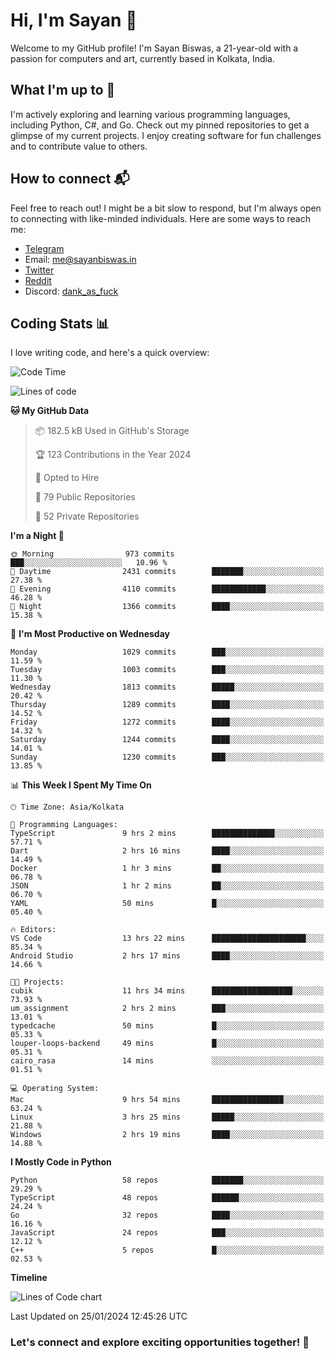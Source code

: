 # Hi, I'm Sayan 👋

Welcome to my GitHub profile! I'm Sayan Biswas, a 21-year-old with a passion for computers and art, currently based in Kolkata, India.

## What I'm up to 🚀

I'm actively exploring and learning various programming languages, including Python, C#, and Go. Check out my pinned repositories to get a glimpse of my current projects. I enjoy creating software for fun challenges and to contribute value to others.

## How to connect 📬

Feel free to reach out! I might be a bit slow to respond, but I'm always open to connecting with like-minded individuals. Here are some ways to reach me:

- [Telegram](https://t.me/dank_as_fuck)
- Email: [me@sayanbiswas.in](mailto:me@sayanbiswas.in)
- [Twitter](https://twitter.com/TheDankDel)
- [Reddit](https://www.reddit.com/user/dank_as_fuck_/)
- Discord: [dank_as_fuck](https://discordapp.com/users/506536929152466945)

## Coding Stats 📊

I love writing code, and here's a quick overview:

<!--START_SECTION:waka-->
![Code Time](http://img.shields.io/badge/Code%20Time-1%2C437%20hrs%2029%20mins-blue)

![Lines of code](https://img.shields.io/badge/From%20Hello%20World%20I%27ve%20Written-6.5%20million%20lines%20of%20code-blue)

**🐱 My GitHub Data** 

> 📦 182.5 kB Used in GitHub's Storage 
 > 
> 🏆 123 Contributions in the Year 2024
 > 
> 💼 Opted to Hire
 > 
> 📜 79 Public Repositories 
 > 
> 🔑 52 Private Repositories 
 > 
**I'm a Night 🦉** 

```text
🌞 Morning                973 commits         ███░░░░░░░░░░░░░░░░░░░░░░   10.96 % 
🌆 Daytime                2431 commits        ███████░░░░░░░░░░░░░░░░░░   27.38 % 
🌃 Evening                4110 commits        ████████████░░░░░░░░░░░░░   46.28 % 
🌙 Night                  1366 commits        ████░░░░░░░░░░░░░░░░░░░░░   15.38 % 
```
📅 **I'm Most Productive on Wednesday** 

```text
Monday                   1029 commits        ███░░░░░░░░░░░░░░░░░░░░░░   11.59 % 
Tuesday                  1003 commits        ███░░░░░░░░░░░░░░░░░░░░░░   11.30 % 
Wednesday                1813 commits        █████░░░░░░░░░░░░░░░░░░░░   20.42 % 
Thursday                 1289 commits        ████░░░░░░░░░░░░░░░░░░░░░   14.52 % 
Friday                   1272 commits        ████░░░░░░░░░░░░░░░░░░░░░   14.32 % 
Saturday                 1244 commits        ████░░░░░░░░░░░░░░░░░░░░░   14.01 % 
Sunday                   1230 commits        ███░░░░░░░░░░░░░░░░░░░░░░   13.85 % 
```


📊 **This Week I Spent My Time On** 

```text
🕑︎ Time Zone: Asia/Kolkata

💬 Programming Languages: 
TypeScript               9 hrs 2 mins        ██████████████░░░░░░░░░░░   57.71 % 
Dart                     2 hrs 16 mins       ████░░░░░░░░░░░░░░░░░░░░░   14.49 % 
Docker                   1 hr 3 mins         ██░░░░░░░░░░░░░░░░░░░░░░░   06.78 % 
JSON                     1 hr 2 mins         ██░░░░░░░░░░░░░░░░░░░░░░░   06.70 % 
YAML                     50 mins             █░░░░░░░░░░░░░░░░░░░░░░░░   05.40 % 

🔥 Editors: 
VS Code                  13 hrs 22 mins      █████████████████████░░░░   85.34 % 
Android Studio           2 hrs 17 mins       ████░░░░░░░░░░░░░░░░░░░░░   14.66 % 

🐱‍💻 Projects: 
cubik                    11 hrs 34 mins      ██████████████████░░░░░░░   73.93 % 
um_assignment            2 hrs 2 mins        ███░░░░░░░░░░░░░░░░░░░░░░   13.01 % 
typedcache               50 mins             █░░░░░░░░░░░░░░░░░░░░░░░░   05.33 % 
louper-loops-backend     49 mins             █░░░░░░░░░░░░░░░░░░░░░░░░   05.31 % 
cairo_rasa               14 mins             ░░░░░░░░░░░░░░░░░░░░░░░░░   01.51 % 

💻 Operating System: 
Mac                      9 hrs 54 mins       ████████████████░░░░░░░░░   63.24 % 
Linux                    3 hrs 25 mins       █████░░░░░░░░░░░░░░░░░░░░   21.88 % 
Windows                  2 hrs 19 mins       ████░░░░░░░░░░░░░░░░░░░░░   14.88 % 
```

**I Mostly Code in Python** 

```text
Python                   58 repos            ███████░░░░░░░░░░░░░░░░░░   29.29 % 
TypeScript               48 repos            ██████░░░░░░░░░░░░░░░░░░░   24.24 % 
Go                       32 repos            ████░░░░░░░░░░░░░░░░░░░░░   16.16 % 
JavaScript               24 repos            ███░░░░░░░░░░░░░░░░░░░░░░   12.12 % 
C++                      5 repos             █░░░░░░░░░░░░░░░░░░░░░░░░   02.53 % 
```



**Timeline**

![Lines of Code chart](https://raw.githubusercontent.com/Dank-del/Dank-del/main/assets/bar_graph.png)


 Last Updated on 25/01/2024 12:45:26 UTC
<!--END_SECTION:waka-->

### Let's connect and explore exciting opportunities together! 🚀
